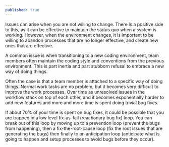 ```yaml
---
published: true
---
```


Issues can arise when you are not willing to change. There is a positive side to this, as it can be effective to maintain the status quo when a system is working. However, when the environment changes, it is important to be willing to abandon processes that are no longer effective, and create new ones that are effective.

A common issue is when transitioning to a new coding environment, team members often maintain the coding style and conventions from the previous environment. This is part inertia and part stubborn refusal to embrace a new way of doing things.

Often the case is that a team member is attached to a specific way of doing things. Normal work tasks are no problem, but it becomes very difficult to improve the work processes. Over time as unresolved issues in the workflow stack on top of each other, and it becomes exponentially harder to add new features and more and more time is spent doing trivial bug fixes.

If about 70% of your time is spent on bug fixes, it could be possible that you are trapped in a low level fix-as-fail (reactionary bug fix) loop. You can break out of this loop by moving up to a prevention loop (prevent the bugs from happening), then a fix-the-root-cause loop (fix the root issues that are generating the bugs) then finally to an anticipation loop (anticipate what is going to happen and setup processes to avoid bugs before they occur). 
